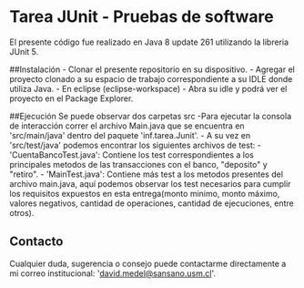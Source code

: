 # Tarea JUnit - Pruebas de software

El presente código fue realizado en Java 8 update 261 utilizando la libreria JUnit 5.

##Instalación
	- Clonar el presente repositorio en su dispositivo.
	- Agregar el proyecto clonado a su espacio de trabajo correspondiente a su IDLE donde utiliza Java.
		- En eclipse (eclipse-workspace)
	- Abra su idle y podrá ver el proyecto en el Package Explorer.

##Ejecución
	Se puede observar dos carpetas src
	-Para ejecutar la consola de interacción correr el archivo Main.java que se encuentra en 'src/main/java' dentro del paquete 'inf.tarea.Junit'.
	- A su vez en 'src/test/java' podemos encontrar los siguientes archivos de test:
		- 'CuentaBancoTest.java': Contiene los test correspondientes a los principales metodos de las transacciones con el banco, "deposito" y "retiro".
		- 'MainTest.java':  Contiene más test a los metodos presentes del archivo main.java, aquí podemos observar los test necesarios para cumplir los requisitos expuestos en esta entrega(monto minimo, monto máximo, valores negativos, cantidad de operaciones, cantidad de ejecuciones, entre otros).
## Contacto

Cualquier duda, sugerencia o consejo puede contactarme directamente a mi correo institucional: 'david.medel@sansano.usm.cl'.

